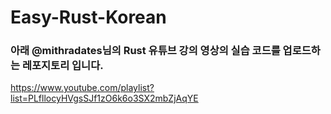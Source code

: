 # Easy-Rust-Korean

### 아래 @mithradates님의 Rust 유튜브 강의 영상의 실습 코드를 업로드하는 레포지토리 입니다.


https://www.youtube.com/playlist?list=PLfllocyHVgsSJf1zO6k6o3SX2mbZjAqYE
